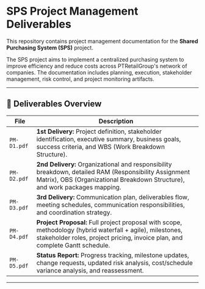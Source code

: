 # SPS Project Management Deliverables

This repository contains project management documentation for the **Shared Purchasing System (SPS)** project.

The SPS project aims to implement a centralized purchasing system to improve efficiency and reduce costs across PTRetailGroup's network of companies. The documentation includes planning, execution, stakeholder management, risk control, and project monitoring artifacts.

---

## 📁 Deliverables Overview

| File | Description |
|------|-------------|
| `PM-D1.pdf` | **1st Delivery:** Project definition, stakeholder identification, executive summary, business goals, success criteria, and WBS (Work Breakdown Structure). |
| `PM-D2.pdf` | **2nd Delivery:** Organizational and responsibility breakdown, detailed RAM (Responsibility Assignment Matrix), OBS (Organizational Breakdown Structure), and work packages mapping. |
| `PM-D3.pdf` | **3rd Delivery:** Communication plan, deliverables flow, meeting schedules, communication responsibilities, and coordination strategy. |
| `PM-D4.pdf` | **Project Proposal:** Full project proposal with scope, methodology (hybrid waterfall + agile), milestones, stakeholder roles, project pricing, invoice plan, and complete Gantt schedule. |
| `PM-D5.pdf` | **Status Report:** Progress tracking, milestone updates, change requests, updated risk analysis, cost/schedule variance analysis, and reassessment. |

---
